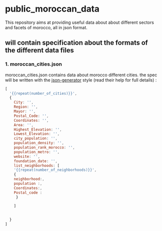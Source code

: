 # public_moroccan_data
This repository aims at providing useful data about about different sectors and facets of morocco, all in json format.
## will contain specification about the formats of the different data files
### 1. moroccan_cities.json
moroccan_cities.json contains data about morocco different cities.
the spec will be written with the [json-generator](http://www.json-generator.com/) style (read their help for full details) : 
```js
[
  '{{repeat(number_of_cities)}}',
  {
    City: '',
    Region: '',
    Mayor: '',
    Postal_Code: '',
    Coordinates: '',
    Area: '',
    Highest_Elevation: '',
    Lowest_Elevation: '',
    city_population: '',
    population_density: '',
    population_rank_morocco: '',
    population_metro: '',
    website: '',
    foundation_date: '',
    list_neighborhoods: [
    '{{repeat(number_of_neighborhoods)}}',
    {
    neighborhood:,
    population :,
    Coordinates:,
    Postal_code :
     }
    
    ]
   
    
  }
]
```
